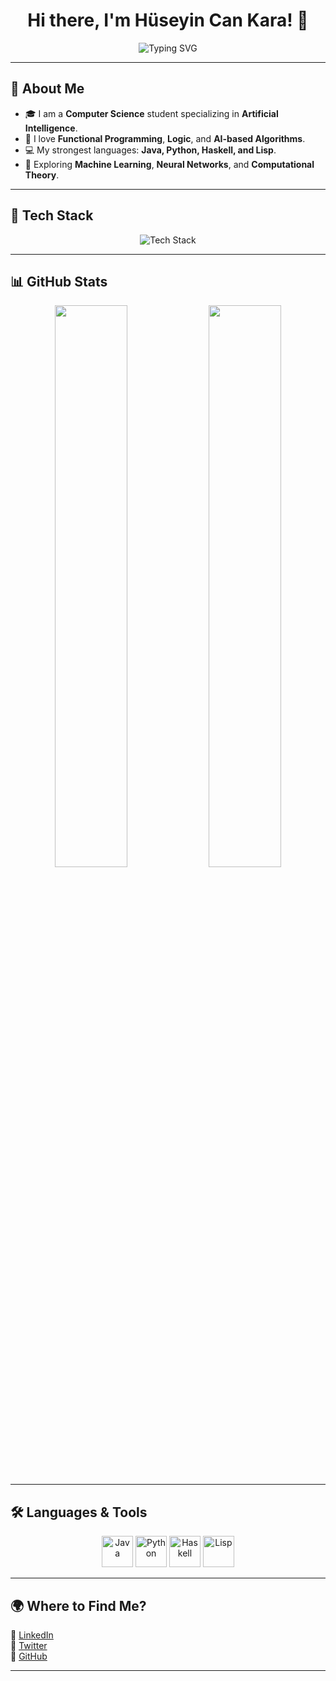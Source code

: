 <h1 align="center">Hi there, I'm Hüseyin Can Kara! 👋</h1>

<p align="center">
  <img src="https://readme-typing-svg.herokuapp.com?font=Fira+Code&size=24&pause=1000&color=00F7FF&center=true&vCenter=true&width=435&lines=AI+Engineer+%7C+CS+Student+%7C+Developer;Lover+of+Logic+and+Code;Haskell%2C+Lisp%2C+Python%2C+Java" alt="Typing SVG" />
</p>

---

## 🚀 **About Me**
- 🎓 I am a **Computer Science** student specializing in **Artificial Intelligence**.
- 🧠 I love **Functional Programming**, **Logic**, and **AI-based Algorithms**.
- 💻 My strongest languages: **Java, Python, Haskell, and Lisp**.
- 🔬 Exploring **Machine Learning**, **Neural Networks**, and **Computational Theory**.

---

## 🔧 **Tech Stack**
<p align="center">
  <img src="https://skillicons.dev/icons?i=java,python,haskell,lisp,c,cpp,git,github" alt="Tech Stack" />
</p>

---

## 📊 **GitHub Stats**
<p align="center">
  <img width="48%" src="https://github-readme-stats.vercel.app/api?username=cnkra&show_icons=true&theme=tokyonight" />
  <img width="48%" src="https://github-readme-streak-stats.herokuapp.com/?user=cnkra&theme=tokyonight" />
</p>

---

## 🛠 **Languages & Tools**
<p align="center">
  <img src="https://cdn.jsdelivr.net/gh/devicons/devicon/icons/java/java-original.svg" height="50" alt="Java" />
  <img src="https://cdn.jsdelivr.net/gh/devicons/devicon/icons/python/python-original.svg" height="50" alt="Python" />
  <img src="https://upload.wikimedia.org/wikipedia/commons/1/1c/Haskell-Logo.svg" height="50" alt="Haskell" />
  <img src="https://upload.wikimedia.org/wikipedia/commons/7/78/Lisp_logo.svg" height="50" alt="Lisp" />
</p>

---

## 🌍 **Where to Find Me?**
📌 [LinkedIn](https://www.linkedin.com/in/huseyincankara)  
📌 [Twitter](https://twitter.com/huseyincankara)  
📌 [GitHub](https://github.com/huseyincankara)

---

